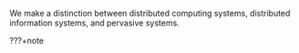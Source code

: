 We make a distinction between distributed computing systems, distributed information systems, and pervasive systems. 

???+note 